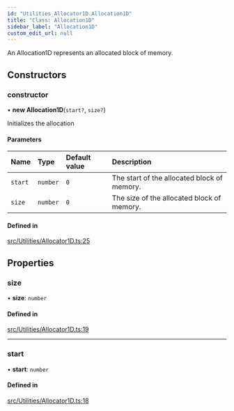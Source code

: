 ```yaml
---
id: "Utilities_Allocator1D.Allocation1D"
title: "Class: Allocation1D"
sidebar_label: "Allocation1D"
custom_edit_url: null
---
```




An Allocation1D represents an allocated block of memory.

## Constructors

### constructor

• **new Allocation1D**(`start?`, `size?`)

Initializes the allocation

#### Parameters

| Name | Type | Default value | Description |
| :------ | :------ | :------ | :------ |
| `start` | `number` | `0` | The start of the allocated block of memory. |
| `size` | `number` | `0` | The size of the allocated block of memory. |

#### Defined in

[src/Utilities/Allocator1D.ts:25](https://github.com/ZeaInc/zea-engine/blob/716e8606e/src/Utilities/Allocator1D.ts#L25)

## Properties

### size

• **size**: `number`

#### Defined in

[src/Utilities/Allocator1D.ts:19](https://github.com/ZeaInc/zea-engine/blob/716e8606e/src/Utilities/Allocator1D.ts#L19)

___

### start

• **start**: `number`

#### Defined in

[src/Utilities/Allocator1D.ts:18](https://github.com/ZeaInc/zea-engine/blob/716e8606e/src/Utilities/Allocator1D.ts#L18)

